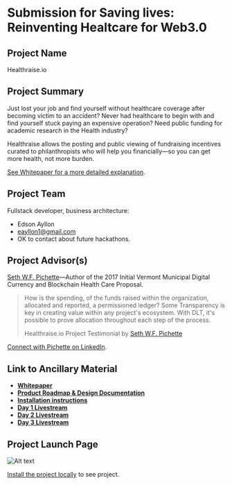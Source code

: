 # Submission for Saving lives: Reinventing Healtcare for Web3.0

## Project Name

Healthraise.io

## Project Summary

Just lost your job and find yourself without healthcare coverage after becoming victim to an accident? Never had healthcare to begin with and find yourself stuck paying an expensive operation? Need public funding for academic research in the Health industry?

Healthraise allows the posting and public viewing of fundraising incentives curated to philanthropists who will help you financially&mdash;so you can get more health, not more burden.

[See Whitepaper for a more detailed explanation](./whitepaper.md).

## Project Team

Fullstack developer, business architecture:
* Edson Ayllon
* eayllon1@gmail.com
* OK to contact about future hackathons.

## Project Advisor(s)

[Seth W.F. Pichette](https://www.linkedin.com/in/seth-w-f-pichette-36b12b94/)&mdash;Author of the 2017 Initial Vermont Municipal Digital Currency and Blockchain Health Care Proposal.

> How is the spending, of the funds raised within the organization, allocated and reported, a permissioned ledger? Some Transparency is key in creating value within any project's ecosystem. With DLT, it's possible to prove allocation throughout each step of the process.
>
> Healthraise.io Project Testimonial by [Seth W.F. Pichette](https://www.linkedin.com/in/seth-w-f-pichette-36b12b94/)

[Connect with Pichette on LinkedIn](https://www.linkedin.com/in/seth-w-f-pichette-36b12b94/).

## Link to Ancillary Material

- **[Whitepaper](./whitepaper.md)**
- **[Product Roadmap & Design Documentation](./project-document.md)**
- **[Installation instructions](./README.md)**
- **[Day 1 Livestream](https://www.twitch.tv/videos/450498606)**
- **[Day 2 Livestream](https://www.twitch.tv/videos/450533156)**
- **[Day 3 Livestream](https://www.twitch.tv/videos/450973846)**

## Project Launch Page

![Alt text](./documentation/health.gif)

[Install the project locally](./README.md) to see project.
